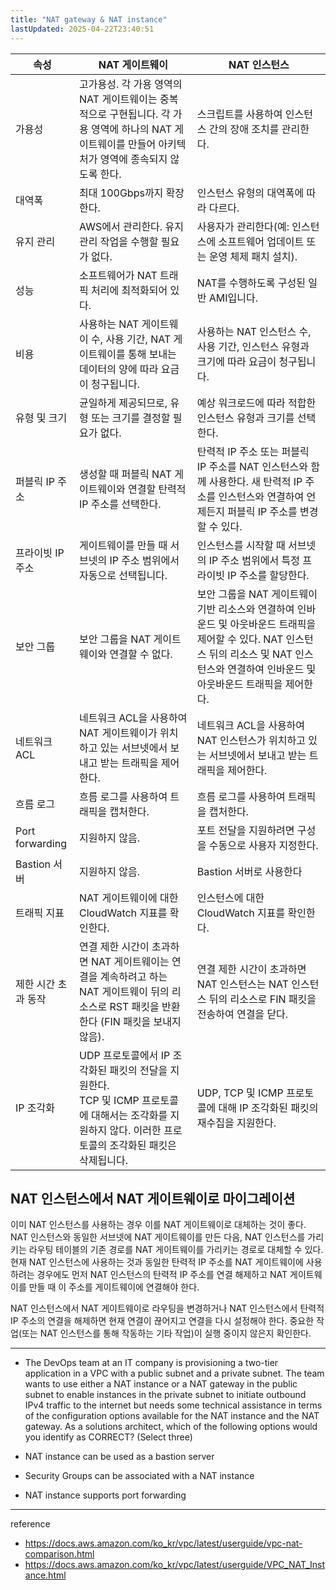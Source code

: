 ```yaml
---
title: "NAT gateway & NAT instance"
lastUpdated: 2025-04-22T23:40:51
---
```


|속성| NAT 게이트웨이|NAT 인스턴스|
|-|-|-|
|가용성| 고가용성. 각 가용 영역의 NAT 게이트웨이는 중복적으로 구현됩니다. 각 가용 영역에 하나의 NAT 게이트웨이를 만들어 아키텍처가 영역에 종속되지 않도록 한다. |스크립트를 사용하여 인스턴스 간의 장애 조치를 관리한다.|
|대역폭| 최대 100Gbps까지 확장한다.|인스턴스 유형의 대역폭에 따라 다르다.|
|유지 관리| AWS에서 관리한다. 유지 관리 작업을 수행할 필요가 없다.|사용자가 관리한다(예: 인스턴스에 소프트웨어 업데이트 또는 운영 체제 패치 설치).|
|성능| 소프트웨어가 NAT 트래픽 처리에 최적화되어 있다. |NAT를 수행하도록 구성된 일반 AMI입니다.|
|비용| 사용하는 NAT 게이트웨이 수, 사용 기간, NAT 게이트웨이를 통해 보내는 데이터의 양에 따라 요금이 청구됩니다.|사용하는 NAT 인스턴스 수, 사용 기간, 인스턴스 유형과 크기에 따라 요금이 청구됩니다.|
|유형 및 크기| 균일하게 제공되므로, 유형 또는 크기를 결정할 필요가 없다.|예상 워크로드에 따라 적합한 인스턴스 유형과 크기를 선택한다.|
|퍼블릭 IP 주소| 생성할 때 퍼블릭 NAT 게이트웨이와 연결할 탄력적 IP 주소를 선택한다.|탄력적 IP 주소 또는 퍼블릭 IP 주소를 NAT 인스턴스와 함께 사용한다. 새 탄력적 IP 주소를 인스턴스와 연결하여 언제든지 퍼블릭 IP 주소를 변경할 수 있다.|
|프라이빗 IP 주소| 게이트웨이를 만들 때 서브넷의 IP 주소 범위에서 자동으로 선택됩니다.|인스턴스를 시작할 때 서브넷의 IP 주소 범위에서 특정 프라이빗 IP 주소를 할당한다.
|보안 그룹| 보안 그룹을 NAT 게이트웨이와 연결할 수 없다.|보안 그룹을 NAT 게이트웨이 기반 리소스와 연결하여 인바운드 및 아웃바운드 트래픽을 제어할 수 있다. NAT 인스턴스 뒤의 리소스 및 NAT 인스턴스와 연결하여 인바운드 및 아웃바운드 트래픽을 제어한다.|
|네트워크 ACL| 네트워크 ACL을 사용하여 NAT 게이트웨이가 위치하고 있는 서브넷에서 보내고 받는 트래픽을 제어한다.|네트워크 ACL을 사용하여 NAT 인스턴스가 위치하고 있는 서브넷에서 보내고 받는 트래픽을 제어한다.|
|흐름 로그| 흐름 로그를 사용하여 트래픽을 캡처한다.|흐름 로그를 사용하여 트래픽을 캡처한다.|
|Port forwarding| 지원하지 않음.|포트 전달을 지원하려면 구성을 수동으로 사용자 지정한다.|
|Bastion 서버| 지원하지 않음.|Bastion 서버로 사용한다|
|트래픽 지표| NAT 게이트웨이에 대한 CloudWatch 지표를 확인한다.|인스턴스에 대한 CloudWatch 지표를 확인한다.|
|제한 시간 초과 동작| 연결 제한 시간이 초과하면 NAT 게이트웨이는 연결을 계속하려고 하는 NAT 게이트웨이 뒤의 리소스로 RST 패킷을 반환한다 (FIN 패킷을 보내지 않음).| 연결 제한 시간이 초과하면 NAT 인스턴스는 NAT 인스턴스 뒤의 리소스로 FIN 패킷을 전송하여 연결을 닫다.|
|IP 조각화 |UDP 프로토콜에서 IP 조각화된 패킷의 전달을 지원한다.<br>TCP 및 ICMP 프로토콜에 대해서는 조각화를 지원하지 않다. 이러한 프로토콜의 조각화된 패킷은 삭제됩니다.|UDP, TCP 및 ICMP 프로토콜에 대해 IP 조각화된 패킷의 재수집을 지원한다.|

## NAT 인스턴스에서 NAT 게이트웨이로 마이그레이션

이미 NAT 인스턴스를 사용하는 경우 이를 NAT 게이트웨이로 대체하는 것이 좋다. NAT 인스턴스와 동일한 서브넷에 NAT 게이트웨이를 만든 다음, NAT 인스턴스를 가리키는 라우팅 테이블의 기존 경로를 NAT 게이트웨이를 가리키는 경로로 대체할 수 있다. 현재 NAT 인스턴스에 사용하는 것과 동일한 탄력적 IP 주소를 NAT 게이트웨이에 사용하려는 경우에도 먼저 NAT 인스턴스의 탄력적 IP 주소를 연결 해제하고 NAT 게이트웨이를 만들 때 이 주소를 게이트웨이에 연결해야 한다.

NAT 인스턴스에서 NAT 게이트웨이로 라우팅을 변경하거나 NAT 인스턴스에서 탄력적 IP 주소의 연결을 해제하면 현재 연결이 끊어지고 연결을 다시 설정해야 한다. 중요한 작업(또는 NAT 인스턴스를 통해 작동하는 기타 작업)이 실행 중이지 않은지 확인한다.

---

- The DevOps team at an IT company is provisioning a two-tier application in a VPC with a public subnet and a private subnet. The team wants to use either a NAT instance or a NAT gateway in the public subnet to enable instances in the private subnet to initiate outbound IPv4 traffic to the internet but needs some technical assistance in terms of the configuration options available for the NAT instance and the NAT gateway.
    As a solutions architect, which of the following options would you identify as CORRECT? (Select three)

- NAT instance can be used as a bastion server

- Security Groups can be associated with a NAT instance

- NAT instance supports port forwarding

---
reference

- <https://docs.aws.amazon.com/ko_kr/vpc/latest/userguide/vpc-nat-comparison.html>
- <https://docs.aws.amazon.com/ko_kr/vpc/latest/userguide/VPC_NAT_Instance.html>
